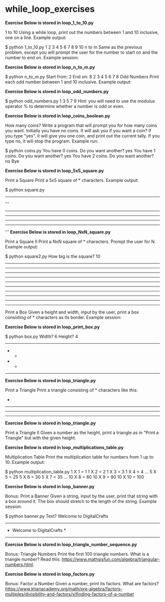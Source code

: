 # while_loop_exercises

**Exercise Below is stored in loop_1_to_10.py**

1 to 10
Using a while loop, print out the numbers between 1 and 10 inclusive, one on a line. Example output:

$ python 1_to_10.py
1
2
3
4
5
6
7
8
9
10
n to m
Same as the previous problem, except you will prompt the user for the number to start on and the number to end on. Example session:

**Exercise Below is stored in loop_n_to_m.py**

$ python n_to_m.py
Start from: 2
End on: 8
2
3
4
5
6
7
8
Odd Numbers
Print each odd number between 1 and 10 inclusive. Example output:

**Exercise Below is stored in loop_odd_numbers.py**

$ python odd_numbers.py
1
3
5
7
9
Hint: you will need to use the modulus operator % to determine whether a number is odd or even.

**Exercise Below is stored in loop_coins_boolean.py**

How many coins?
Write a program that will prompt you for how many coins you want. Initially you have no coins. It will ask you if you want a coin? If you type "yes", it will give you one coin, and print out the current tally. If you type no, it will stop the program. Example run:

$ python coins.py
You have 0 coins.
Do you want another? yes
You have 1 coins.
Do you want another? yes
You have 2 coins.
Do you want another? no
Bye

**Exercise Below is stored in loop_5x5_square.py**

Print a Square
Print a 5x5 square of * characters. Example output:

$ python square.py
*****
'''
*****
*****
*****
*****
'''
**Exercise Below is stored in loop_NxN_square.py**

Print a Square II
Print a NxN square of * characters. Prompt the user for N. Example output:

$ python square2.py
How big is the square? 10
**********
**********
**********
**********
**********
**********
**********
**********
**********
**********
Print a Box
Given a height and width, input by the user, print a box consisting of * characters as its border. Example session:

**Exercise Below is stored in loop_print_box.py**

$ python box.py
Width? 6
Height? 4
******
*    *
*    *
******

**Exercise Below is stored in loop_triangle.py**

Print a Triangle
Print a triangle consisting of * characters like this:

   *
  ***
 *****
*******

**Exercise Below is stored in loop_triangle.py**

Print a Triangle II
Given a number as the height, print a triangle as in "Print a Triangle" but with the given height.

**Exercise Below is stored in loop_multiplications_table.py**

Multiplication Table
Print the multiplication table for numbers from 1 up to 10. Example output:

$ python multiplication_table.py
1 X 1 = 1
1 X 2 = 2
1 X 3 = 3
1 X 4 = 4
...
5 X 5 = 25
5 X 6 = 30
5 X 7 = 35
...
10 X 8 = 80
10 X 9 = 90
10 X 10 = 100

**Exercise Below is stored in loop_banner.py**

Bonus: Print a Banner
Given a string, input by the user, print that string with a box around it. The box should stretch to the length of the string. Example session:

$ python banner.py
Text? Welcome to DigitalCrafts
****************************
* Welcome to DigitalCrafts *
****************************

**Exercise Below is stored in loop_triangle_number_sequence.py**

Bonus: Triangle Numbers
Print the first 100 triangle numbers. What is a triangle number? Read this: https://www.mathsisfun.com/algebra/triangular-numbers.html.

**Exercise Below is stored in loop_factors.py**

Bonus: Factor a Number
Given a number, print its factors. What are factors? https://www.khanacademy.org/math/pre-algebra/factors-multiples/divisibility-and-factors/v/finding-factors-of-a-number